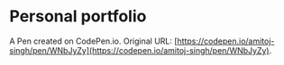 # Personal portfolio

A Pen created on CodePen.io. Original URL: [https://codepen.io/amitoj-singh/pen/WNbJyZy](https://codepen.io/amitoj-singh/pen/WNbJyZy).


